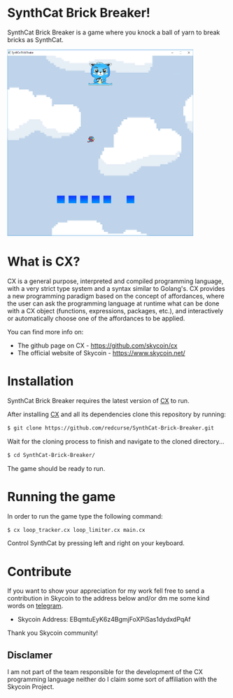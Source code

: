 # SynthCat Brick Breaker!

SynthCat Brick Breaker is a game where you knock a ball of yarn to break bricks as SynthCat.
<p float="left">
  <img height="425" width="425" src="screenshots/preview.gif">
</p>

# What is CX?
CX is a general purpose, interpreted and compiled programming language, with a very strict type system and a syntax similar to Golang's. CX provides a new programming paradigm based on the concept of affordances, where the user can ask the programming language at runtime what can be done with a CX object (functions, expressions, packages, etc.), and interactively or automatically choose one of the affordances to be applied.

You can find more info on:
  - The github page on CX - https://github.com/skycoin/cx
  - The official website of Skycoin - https://www.skycoin.net/

# Installation
SynthCat Brick Breaker requires the latest version of [CX](https://github.com/skycoin/cx) to run.

After installing [CX](https://github.com/skycoin/cx) and all its dependencies clone this repository by running:

```sh
$ git clone https://github.com/redcurse/SynthCat-Brick-Breaker.git
```

Wait for the cloning process to finish and navigate to the cloned directory...

```sh
$ cd SynthCat-Brick-Breaker/
```

The game should be ready to run.

# Running the game
In order to run the game type the following command:

```sh
$ cx loop_tracker.cx loop_limiter.cx main.cx
```

Control SynthCat by pressing left and right on your keyboard.

# Contribute
If you want to show your appreciation for my work fell free to send a contribution in Skycoin
to the address below and/or dm me some kind words on [telegram](https://t.me/redcurse).
  - Skycoin Address: EBqmtuEyK6z4BgmjFoXPiSas1dydxdPqAf

Thank you Skycoin community!

## Disclamer
I am not part of the team responsible for the development of the CX programming language neither do I claim some sort of affiliation with the Skycoin Project.
